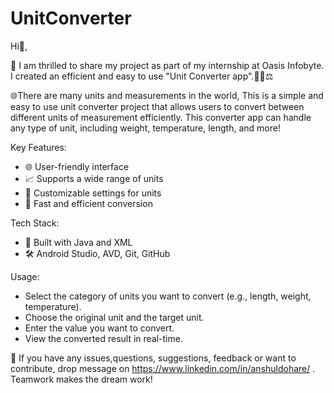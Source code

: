# UnitConverter
Hi👋, 

🎉 I am thrilled to share my project as part of my internship at Oasis Infobyte. I created an efficient and easy to use "Unit Converter app".🚀📏⚖️

🌐There are many units and measurements in the world, This is a simple and easy to use unit converter project that allows users to convert between different units of measurement efficiently. This converter app can handle any type of unit, including weight, temperature, length, and more!

Key Features:
- 🌐 User-friendly interface
- 📈 Supports a wide range of units
- 🔧 Customizable settings for units
- 🚀 Fast and efficient conversion

Tech Stack:
- 🚀 Built with Java and XML
- 🛠️ Android Studio, AVD, Git, GitHub

Usage:
- Select the category of units you want to convert (e.g., length, weight, temperature).
- Choose the original unit and the target unit.
- Enter the value you want to convert.
- View the converted result in real-time.

🤝 If you have any issues,questions, suggestions, feedback or want to contribute, drop message on https://www.linkedin.com/in/anshuldohare/ . Teamwork makes the dream work! 
 
